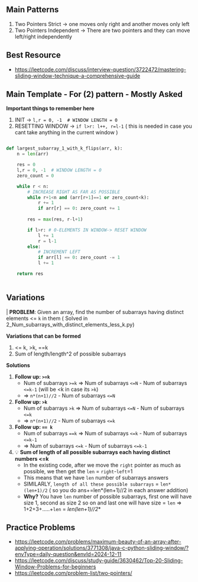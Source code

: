 ## Main Patterns
1. Two Pointers Strict -> one moves only right and another moves only left
2. Two Pointers Independent -> There are two pointers and they can move left/right independently


## Best Resource
- https://leetcode.com/discuss/interview-question/3722472/mastering-sliding-window-technique-a-comprehensive-guide

## Main Template - For (2) pattern - Mostly Asked
**Important things to remember here** <br>
1. INIT ->  `l,r = 0, -1  # WINDOW LENGTH = 0`
2. RESETTING WINDOW -> `if l>r: l++, r=l-1` ( this is needed in case you cant take anything in the current window )
   
```py

def largest_subarray_1_with_k_flips(arr, k):
    n = len(arr)

    res = 0
    l,r = 0, -1  # WINDOW LENGTH = 0
    zero_count = 0

    while r < n:
        # INCREASE RIGHT AS FAR AS POSSIBLE
        while r+1<n and (arr[r+1]==1 or zero_count<k):
            r += 1
            if arr[r] == 0: zero_count += 1
        
        res = max(res, r-l+1)

        if l>r: # 0-ELEMENTS IN WINDOW-> RESET WINDOW
            l += 1
            r = l-1
        else:
            # INCREMENT LEFT 
            if arr[l] == 0: zero_count -= 1
            l += 1

    return res
         
```

## Variations
|  **PROBLEM**: Given an array, find the number of subarrays having distinct elements <= `k` in them
 ( Solved in 2_Num_subarrays_with_distinct_elements_less_k.py)

**Variations that can be formed**<br>
1. <= k, >k, ==k
2. Sum of length/length^2 of possible subarrays


**Solutions** 
1. **Follow up: `>=k`**
    - Num of subarrays `>=k` => Num of subarrays `<=N` - Num of subarrays `<=k-1` (will be <k in case its `>k`)
    - => `n*(n+1)//2` - Num of subarrays `<=N`
2. **Follow up: `>k`**
    - Num of subarrays `>k` => Num of subarrays `<=N` - Num of subarrays `<=k` 
    - => `n*(n+1)//2` - Num of subarrays `<=k`
3. **Follow up: `== k`**
    - Num of subarrays `==k` => Num of subarrays `<=k` - Num of subarrays `<=k-1` 
    - => Num of subarrays `<=k` - Num of subarrays `<=k-1`
4. 💡 **Sum of length of all possible subarrays each having distinct numbers <=k**
    - In the existing code, after we move the `right` pointer as much as possible, we then get the `len` = `right`-`left`=1
    - This means that we have `len` number of subarrays answers
    - SIMILARLY, `length of all these possible subarrays` = `len*(len+1)/2` ( so you do ans+=len*(len+1)//2 in each answer addition)
    - **Why?** You have `len` number of possible subarrays, first one will have size 1, second as size 2 so on and last one will have size = `len` => 1+2+3+.....+`len`  = **len*(len+1)//2**


## Practice Problems
- https://leetcode.com/problems/maximum-beauty-of-an-array-after-applying-operation/solutions/3771308/java-c-python-sliding-window/?envType=daily-question&envId=2024-12-11
- https://leetcode.com/discuss/study-guide/3630462/Top-20-Sliding-Window-Problems-for-beginners
- https://leetcode.com/problem-list/two-pointers/